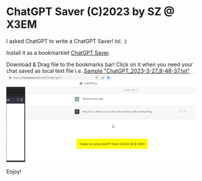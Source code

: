 
# ChatGPT Saver (C)2023 by SZ @ X3EM

I asked ChatGPT to write a ChatGPT Saver! lol. :) 

Install it as a bookmarklet [ChatGPT Saver](ChatGPT%20Saver.url). 

Download & Drag file to the bookmarks bar! 
Click on it when you need your chat saved as local text file i.e.  [Sample "ChatGPT_2023-3-27_8-48-37.txt" ](ChatGPT_2023-3-27_8-48-37.txt)
![ChatGPT Saver Screenshot](ChatGPTSaverScr.png)



Enjoy!
